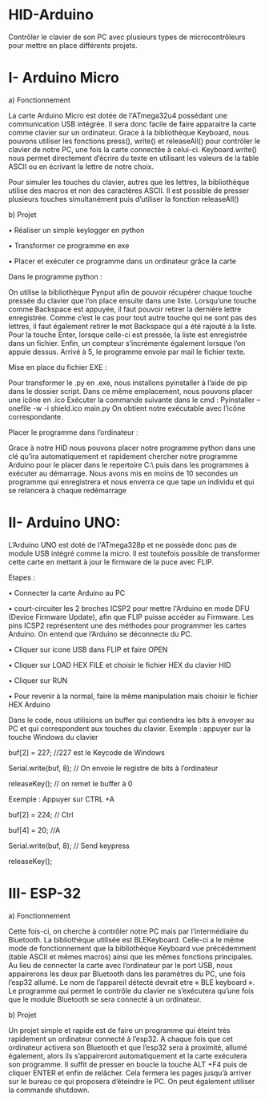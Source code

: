 # HID-Arduino
Contrôler le clavier de son PC avec plusieurs types de microcontrôleurs pour mettre en place différents projets.


# I-	Arduino Micro

a)	Fonctionnement

La carte Arduino Micro est dotée de l'ATmega32u4 possédant une communication USB intégrée. Il sera donc facile de faire apparaitre la carte comme clavier sur un ordinateur.
Grace à la bibliothèque Keyboard, nous pouvons utiliser les fonctions press(), write() et releaseAll() pour contrôler le clavier de notre PC, une fois la carte connectée à celui-ci.
Keyboard.write() nous permet directement d’écrire du texte en utilisant les valeurs de la table ASCII ou en écrivant la lettre de notre choix. 
 
Pour simuler les touches du clavier, autres que les lettres, la bibliothèque utilise des macros et non des caractères ASCII.
Il est possible de presser plusieurs touches simultanément puis d’utiliser la fonction releaseAll()


b)	Projet 

•	Réaliser un simple keylogger en python

•	Transformer ce programme en exe

•	Placer et exécuter ce programme dans un ordinateur grâce la carte



Dans le programme python :

On utilise la bibliothèque Pynput afin de pouvoir récupérer chaque touche pressée du clavier que l’on place ensuite dans une liste.
Lorsqu’une touche comme Backspace est appuyée, il faut pouvoir retirer la dernière lettre enregistrée. Comme c’est le cas pour tout autre touche qui ne sont pas des lettres, il faut également retirer le mot Backspace qui a été rajouté à la liste.
Pour la touche Enter, lorsque celle-ci est pressée, la liste est enregistrée dans un fichier. Enfin, un compteur s’incrémente également lorsque l’on appuie dessus. Arrivé à 5, le programme envoie par mail le fichier texte.

Mise en place du fichier EXE :

Pour transformer le .py en .exe, nous installons pyinstaller à l’aide de pip dans le dossier script. Dans ce même emplacement, nous pouvons placer une icône en .ico
Exécuter la commande suivante dans le cmd :
Pyinstaller –onefile -w -i shield.ico main.py
On obtient notre exécutable avec l’icône correspondante.

Placer le programme dans l’ordinateur :

Grace à notre HID nous pouvons placer notre programme python dans une clé qu’ira automatiquement et rapidement chercher notre programme Arduino pour le placer dans le repertoire C:\ puis dans les programmes à exécuter au démarrage.
Nous avons mis en moins de 10 secondes un programme qui enregistrera et nous enverra ce que tape un individu et qui se relancera à chaque redémarrage

# II-	Arduino UNO:

L’Arduino UNO est doté de l'ATmega328p et ne possède donc pas de module USB intégré comme la micro. Il est toutefois possible de transformer cette carte en mettant à jour le firmware de la puce avec FLIP.

Etapes : 

•	Connecter la carte Arduino au PC 


•	court-circuiter les 2 broches ICSP2 pour mettre l'Arduino en mode DFU (Device Firmware Update), afin que FLIP puisse accéder au Firmware. Les pins ICSP2 représentent une des méthodes pour programmer les cartes Arduino. On entend que l’Arduino se déconnecte du PC.


•	Cliquer sur icone USB dans FLIP et faire OPEN


•	Cliquer sur LOAD HEX FILE et choisir le fichier HEX du clavier HID


•	Cliquer sur RUN

•	Pour revenir à la normal, faire la même manipulation mais choisir le fichier HEX Arduino
 
Dans le code, nous utilisions un buffer qui contiendra les bits à envoyer au PC et qui correspondent aux touches du clavier.
Exemple : appuyer sur la touche Windows du clavier

buf[2] = 227;   //227 est le Keycode de Windows

Serial.write(buf, 8); // On envoie le registre de bits à l’ordinateur

releaseKey();  // on remet le buffer à 0

Exemple : Appuyer sur CTRL +A

buf[2] = 224;   // Ctrl

buf[4] = 20;    //A

Serial.write(buf, 8); // Send keypress

releaseKey();


# III-	ESP-32

a)	Fonctionnement

Cette fois-ci, on cherche à contrôler notre PC mais par l’intermédiaire du Bluetooth.
La bibliothèque utilisée est BLEKeyboard. Celle-ci a le même mode de fonctionnement que la bibliothèque Keyboard vue précédemment (table ASCII et mêmes macros) ainsi que les mêmes fonctions principales.
Au lieu de connecter la carte avec l’ordinateur par le port USB, nous appairerons les deux par Bluetooth dans les paramètres du PC, une fois l’esp32 allumé. Le nom de l’appareil détecté devrait etre « BLE keyboard ».
Le programme qui permet le contrôle du clavier ne s’exécutera qu’une fois que le module Bluetooth se sera connecté à un ordinateur.

b)	Projet

Un projet simple et rapide est de faire un programme qui éteint très rapidement un ordinateur connecté à l’esp32. A chaque fois que cet ordinateur activera son Bluetooth et que l’esp32 sera à proximité, allumé également, alors ils s’appaireront automatiquement et la carte exécutera son programme.
Il suffit de presser en boucle la touche ALT +F4 puis de cliquer ENTER et enfin de relâcher. Cela fermera les pages jusqu’à arriver sur le bureau ce qui proposera d’éteindre le PC. On peut également utiliser la commande shutdown.



